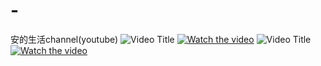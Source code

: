 # -
安的生活channel(youtube)
![Video Title](https://img.youtube.com/vi/JtWfxOzKA3s/0.jpg)
[![Watch the video](https://img.youtube.com/vi/YOUTUBEJtWfxOzKA3s/0.jpg)](https://www.youtube.com/watch?v=JtWfxOzKA3s)
![Video Title](https://img.youtube.com/vi/PsYr1zHVLx0/0.jpg)
[![Watch the video](https://img.youtube.com/vi/PsYr1zHVLx0/0.jpg)](https://www.youtube.com/watch?v=JtWfxOzKA3s)



